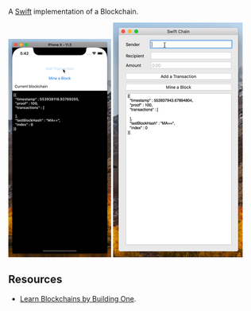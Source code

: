 A [Swift](http://github.com/apple/swift) implementation of a Blockchain.

![iOS target](ios.gif) ![macOS target](mac.gif)

## Resources
- [Learn Blockchains by Building One](https://hackernoon.com/learn-blockchains-by-building-one-117428612f46).
